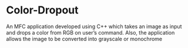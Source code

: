 # Color-Dropout
An MFC application developed using C++ which takes an image as input and drops a color from RGB on user’s command. Also, the application allows the image to be converted into grayscale or monochrome
